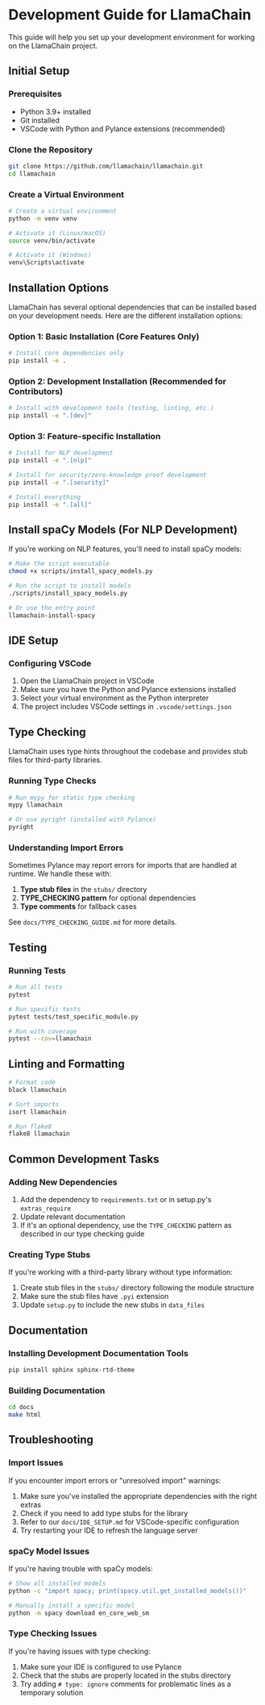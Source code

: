 # Development Guide for LlamaChain

This guide will help you set up your development environment for working on the LlamaChain project.

## Initial Setup

### Prerequisites

- Python 3.9+ installed
- Git installed
- VSCode with Python and Pylance extensions (recommended)

### Clone the Repository

```bash
git clone https://github.com/llamachain/llamachain.git
cd llamachain
```

### Create a Virtual Environment

```bash
# Create a virtual environment
python -m venv venv

# Activate it (Linux/macOS)
source venv/bin/activate

# Activate it (Windows)
venv\Scripts\activate
```

## Installation Options

LlamaChain has several optional dependencies that can be installed based on your development needs. Here are the different installation options:

### Option 1: Basic Installation (Core Features Only)

```bash
# Install core dependencies only
pip install -e .
```

### Option 2: Development Installation (Recommended for Contributors)

```bash
# Install with development tools (testing, linting, etc.)
pip install -e ".[dev]"
```

### Option 3: Feature-specific Installation

```bash
# Install for NLP development
pip install -e ".[nlp]"

# Install for security/zero-knowledge proof development
pip install -e ".[security]"

# Install everything
pip install -e ".[all]"
```

## Install spaCy Models (For NLP Development)

If you're working on NLP features, you'll need to install spaCy models:

```bash
# Make the script executable
chmod +x scripts/install_spacy_models.py

# Run the script to install models
./scripts/install_spacy_models.py

# Or use the entry point
llamachain-install-spacy
```

## IDE Setup

### Configuring VSCode

1. Open the LlamaChain project in VSCode
2. Make sure you have the Python and Pylance extensions installed
3. Select your virtual environment as the Python interpreter
4. The project includes VSCode settings in `.vscode/settings.json`

## Type Checking

LlamaChain uses type hints throughout the codebase and provides stub files for third-party libraries.

### Running Type Checks

```bash
# Run mypy for static type checking
mypy llamachain

# Or use pyright (installed with Pylance)
pyright
```

### Understanding Import Errors

Sometimes Pylance may report errors for imports that are handled at runtime. 
We handle these with:

1. **Type stub files** in the `stubs/` directory
2. **TYPE_CHECKING pattern** for optional dependencies
3. **Type comments** for fallback cases

See `docs/TYPE_CHECKING_GUIDE.md` for more details.

## Testing

### Running Tests

```bash
# Run all tests
pytest

# Run specific tests
pytest tests/test_specific_module.py

# Run with coverage
pytest --cov=llamachain
```

## Linting and Formatting

```bash
# Format code
black llamachain

# Sort imports
isort llamachain

# Run flake8
flake8 llamachain
```

## Common Development Tasks

### Adding New Dependencies

1. Add the dependency to `requirements.txt` or in setup.py's `extras_require`
2. Update relevant documentation
3. If it's an optional dependency, use the `TYPE_CHECKING` pattern as described in our type checking guide

### Creating Type Stubs

If you're working with a third-party library without type information:

1. Create stub files in the `stubs/` directory following the module structure
2. Make sure the stub files have `.pyi` extension
3. Update `setup.py` to include the new stubs in `data_files`

## Documentation

### Installing Development Documentation Tools

```bash
pip install sphinx sphinx-rtd-theme
```

### Building Documentation

```bash
cd docs
make html
```

## Troubleshooting

### Import Issues

If you encounter import errors or "unresolved import" warnings:

1. Make sure you've installed the appropriate dependencies with the right extras
2. Check if you need to add type stubs for the library
3. Refer to our `docs/IDE_SETUP.md` for VSCode-specific configuration
4. Try restarting your IDE to refresh the language server

### spaCy Model Issues

If you're having trouble with spaCy models:

```bash
# Show all installed models
python -c "import spacy; print(spacy.util.get_installed_models())"

# Manually install a specific model
python -m spacy download en_core_web_sm
```

### Type Checking Issues

If you're having issues with type checking:

1. Make sure your IDE is configured to use Pylance
2. Check that the stubs are properly located in the stubs directory
3. Try adding `# type: ignore` comments for problematic lines as a temporary solution 